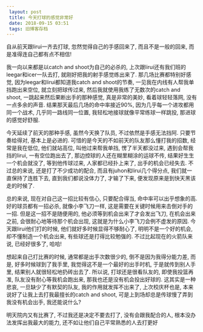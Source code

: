 ```yaml
---
 layout: post
 title: 今天打球的感觉非常好
 date: 2018-09-15 03:51
 tags: 旧博客存档
---
```

自从前天跟lirui一齐去打球, 忽然觉得自己的手感回来了, 而且不是一般的回来, 而是准得连自己都有点不相信!



我一向以来都是以catch and shoot为自己的必杀的, 上次跟lirui还有我们班的leegar和icer一队去打, 就刚好把我的射手感觉练出来了.
那几场比赛都特别好感觉, 因为leegar和lirui都知道我catch and shoot的节奏, 一见我在内线有人帮我单挡跑出来空位,
就立刻把球传过来, 然后我就使用我练了无数次的catch and shoot, 一跳起来然后果断出手的那种感觉, 真是非常的美妙, 看着球轻轻落网,
没有一点多余的声音. 结果那天最后几场的命中率接近90%, 因为几乎每一个进攻都用同一个战术, 几乎同一路线同一位置, 我轻松地接球就像平常练球一样跳投,
那进球的感觉好舒服.



今天延续了前天的那种手感, 虽然今天换了队员, 不过依然是手感无法挡阿. 只要节奏给得对, 基本上是必进的. 可惜的是今天的不如前天的队友那么懂打我的招数,
经常是我在低位, 他们就站高位, 叫他过来帮我单挡, 愣了半天都没过来, 遇到会帮我挡的lirui, 一有空位跑出去了,
那边控球的人还在糊里糊涂的运球不传, 结果好生生一个机会就没了, 等到他传球过来, 人家都已经扑上来了, 出手的机会已经失去. 不过总的来说,
还是打了不少成功的配合, 而且有juhon和lirui几个得分点, 我们就一直保持了连胜下去, 直到我们都说没体力了, 才输了下来,
便发现原来是到快天黑该走的时候了.



总的来说, 现在对自己这一招比较有信心, 只要配合得当, 命中率可以出乎想象的高. 好的球员都有一招必杀, 就像小李飞刀一样,
这是需要在关键时候用来击倒对手的一招. 但是这一招不是随便用的, 他必须等到机会出来了才会发出飞刀, 在机会出来之前, 会很耐心地等待那个机会出现,
这就是为什么小李飞刀会例不虚发的原因. 今天跟lirui他们打的时候, 他们就好多时候显得不够耐心了, 明明不是一个好的机会, 却不懂制造一个机会出来,
有些球还是打得比较勉强的. 不过比起现在的火箭队来说, 已经好很多了, 哈哈!



想起来自己打比赛的时候, 通常都是出手次数很少的, 倒不是因为我得分能力差, 而是, 好多时候球到了我手里, 我觉得这不是一个最好的出手时机,
于是就传到别人手里, 结果别人就很轻松地扔砖出去了. 所以说, 打球还是很看队友的, 即使我投篮再准, 队友没有耐心等我机会跑出来,
那我也还是没有机会投出好球的. 这其实是一种悲哀, 一旦缺少了有默契的队友, 我的作用就发挥不出来了, 上次校庆杯也是,
本来说好了让我上去打我最擅长的catch and shoot, 可是上到场却总是传球慢了弄到我没有机会出手, 我还能说什么?



明天院内又有比赛了, 不过我还是决定不要去打了, 没有会跟我配合的人, 根本没办法发挥出我最大的能力, 还不如让他们自己平常熟悉的人去打更好

